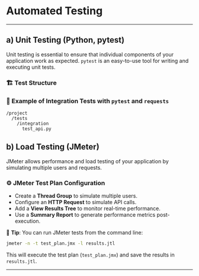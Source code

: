# Automated Testing

---

## a) Unit Testing (Python, pytest)

Unit testing is essential to ensure that individual components of your application work as expected. `pytest` is an easy-to-use tool for writing and executing unit tests.

### 🏗 Test Structure

### 🧪 Example of Integration Tests with `pytest` and `requests`

  ```plaintext
  /project
    /tests
      /integration
        test_api.py

  ```

## b) Load Testing (JMeter)

JMeter allows performance and load testing of your application by simulating multiple users and requests.

### ⚙️ JMeter Test Plan Configuration

- Create a **Thread Group** to simulate multiple users.
- Configure an **HTTP Request** to simulate API calls.
- Add a **View Results Tree** to monitor real-time performance.
- Use a **Summary Report** to generate performance metrics post-execution.

📌 **Tip**: You can run JMeter tests from the command line:

```bash
jmeter -n -t test_plan.jmx -l results.jtl
```

This will execute the test plan (`test_plan.jmx`) and save the results in `results.jtl`.

---
